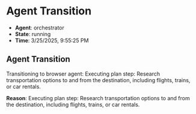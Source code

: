 # Agent Transition

- **Agent**: orchestrator
- **State**: running
- **Time**: 3/25/2025, 9:55:25 PM

## Agent Transition

Transitioning to browser agent: Executing plan step: Research transportation options to and from the destination, including flights, trains, or car rentals.

**Reason**: Executing plan step: Research transportation options to and from the destination, including flights, trains, or car rentals.

